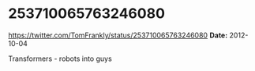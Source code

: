 # 253710065763246080
https://twitter.com/TomFrankly/status/253710065763246080
**Date:** 2012-10-04

Transformers - robots into guys
